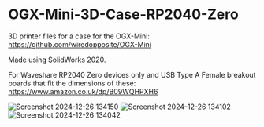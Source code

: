 # OGX-Mini-3D-Case-RP2040-Zero
3D printer files for a case for the OGX-Mini: https://github.com/wiredopposite/OGX-Mini

Made using SolidWorks 2020.

For Waveshare RP2040 Zero devices only and USB Type A Female breakout boards that fit the dimensions of these:
https://www.amazon.co.uk/dp/B09WQHPXH6

![Screenshot 2024-12-26 134150](https://github.com/user-attachments/assets/54b7a446-9f27-4f7a-a38f-167dce0e608e)
![Screenshot 2024-12-26 134102](https://github.com/user-attachments/assets/3eb74e64-bce8-4d6c-a103-f32279b8dc9f)
![Screenshot 2024-12-26 134042](https://github.com/user-attachments/assets/5c978790-0d4f-48cf-a5db-f5c0b4b9f0e0)

